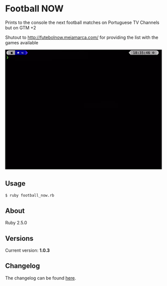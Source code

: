# Football NOW

Prints to the console the next football matches on Portuguese TV Channels but on GTM +2

Shutout to http://futebolnow.meiamarca.com/ for providing the list with the games available

![Demo gif](https://github.com/wmanica/football_now/blob/master/blob/preview.gif)

## Usage

```
$ ruby football_now.rb
```

## About

Ruby 2.5.0

## Versions

Current version: **1.0.3**

## Changelog

The changelog can be found [here](changelog.md).
